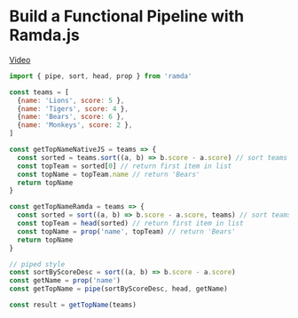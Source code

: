#  Build a Functional Pipeline with Ramda.js
[Video](https://egghead.io/lessons/javascript-build-a-functional-pipeline-with-ramda-js?pl=learn-ramda-js-ec318ad7)

```js
import { pipe, sort, head, prop } from 'ramda'

const teams = [
  {name: 'Lions', score: 5 },
  {name: 'Tigers', score: 4 },
  {name: 'Bears', score: 6 },
  {name: 'Monkeys', score: 2 },
]

const getTopNameNativeJS = teams => {
  const sorted = teams.sort((a, b) => b.score - a.score) // sort teams in descending order
  const topTeam = sorted[0] // return first item in list
  const topName = topTeam.name // return 'Bears'
  return topName
}

const getTopNameRamda = teams => {
  const sorted = sort((a, b) => b.score - a.score, teams) // sort teams in descending order
  const topTeam = head(sorted) // return first item in list
  const topName = prop('name', topTeam) // return 'Bears'
  return topName
}

// piped style
const sortByScoreDesc = sort((a, b) => b.score - a.score)
const getName = prop('name')
const getTopName = pipe(sortByScoreDesc, head, getName)

const result = getTopName(teams)
```

